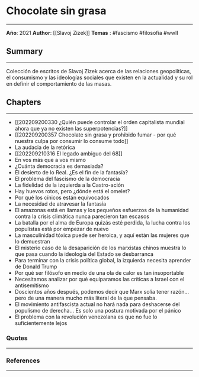 # Chocolate sin grasa
---
**Año**: 2021
**Author**: [[Slavoj Zizek]]
**Temas** : #fascismo #filosofia #wwII 

## Summary
---
Colección de escritos de Slavoj Zizek acerca de las relaciones geopolíticas, el consumismo y las ideologías sociales que existen en la actualidad y su rol en definir el comportamiento de las masas.

## Chapters
---
- [[202209200330 ¿Quién puede controlar el orden capitalista mundial ahora que ya no existen las superpotencias?]]
- [[202209200357 Chocolate sin grasa y prohibido fumar - por qué nuestra culpa por consumir lo consume todo]]
- La audacia de la retórica
- [[202209210316 El legado ambiguo del 68]]
- En vos más que a vos mismo
- ¿Cuánta democracia es demasiada?
- El desierto de lo Real. ¿Es el fin de la fantasía?
- El problema del fascismo de la democracia
- La fidelidad de la izquierda a la Castro-ación
- Hay huevos rotos, pero ¿dónde está el omelet?
- Por qué los cínicos están equivocados
- La necesidad de atravesar la fantasía
- El amazonas está en llamas y los pequeños esfuerzos de la humanidad contra la crisis climática nunca parecieron tan escasos
- La batalla por el alma de Europa quizás esté perdida, la lucha contra los populistas está por empezar de nuevo
- La masculinidad tóxica puede ser heroica, y aquí están las mujeres que lo demuestran
- El misterio caso de la desaparición de los marxistas chinos muestra lo que pasa cuando la ideología del Estado se desbarranca
- Para terminar con la crisis política global, la izquierda necesita aprender de Donald Trump
- Por qué ser filósofo en medio de una ola de calor es tan insoportable
- Necesitamos analizar por qué equiparamos las críticas a Israel con el antisemitismo
- Doscientos años después, podemos decir que Marx solía tener razón... pero de una manera mucho más literal de la que pensaba.
- El movimiento antifascista actual no hará nada para deshacerse del populismo de derecha... Es solo una postura motivada por el pánico
- El problema con la revolución venezolana es que no fue lo suficientemente lejos

### Quotes
---

### References
---
